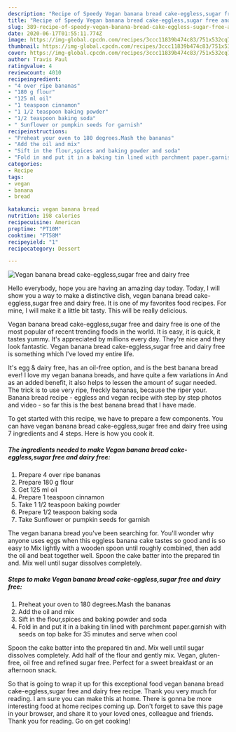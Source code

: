 ```yaml
---
description: "Recipe of Speedy Vegan banana bread cake-eggless,sugar free and dairy free"
title: "Recipe of Speedy Vegan banana bread cake-eggless,sugar free and dairy free"
slug: 389-recipe-of-speedy-vegan-banana-bread-cake-eggless-sugar-free-and-dairy-free
date: 2020-06-17T01:55:11.774Z
image: https://img-global.cpcdn.com/recipes/3ccc11839b474c83/751x532cq70/vegan-banana-bread-cake-egglesssugar-free-and-dairy-free-recipe-main-photo.jpg
thumbnail: https://img-global.cpcdn.com/recipes/3ccc11839b474c83/751x532cq70/vegan-banana-bread-cake-egglesssugar-free-and-dairy-free-recipe-main-photo.jpg
cover: https://img-global.cpcdn.com/recipes/3ccc11839b474c83/751x532cq70/vegan-banana-bread-cake-egglesssugar-free-and-dairy-free-recipe-main-photo.jpg
author: Travis Paul
ratingvalue: 4
reviewcount: 4010
recipeingredient:
- "4 over ripe bananas"
- "180 g flour"
- "125 ml oil"
- "1 teaspoon cinnamon"
- "1 1/2 teaspoon baking powder"
- "1/2 teaspoon baking soda"
- " Sunflower or pumpkin seeds for garnish"
recipeinstructions:
- "Preheat your oven to 180 degrees.Mash the bananas"
- "Add the oil and mix"
- "Sift in the flour,spices and baking powder and soda"
- "Fold in and put it in a baking tin lined with parchment paper.garnish with seeds on top bake for 35 minutes and serve when cool"
categories:
- Recipe
tags:
- vegan
- banana
- bread

katakunci: vegan banana bread 
nutrition: 198 calories
recipecuisine: American
preptime: "PT10M"
cooktime: "PT58M"
recipeyield: "1"
recipecategory: Dessert

---
```



![Vegan banana bread cake-eggless,sugar free and dairy free](https://img-global.cpcdn.com/recipes/3ccc11839b474c83/751x532cq70/vegan-banana-bread-cake-egglesssugar-free-and-dairy-free-recipe-main-photo.jpg)

Hello everybody, hope you are having an amazing day today. Today, I will show you a way to make a distinctive dish, vegan banana bread cake-eggless,sugar free and dairy free. It is one of my favorites food recipes. For mine, I will make it a little bit tasty. This will be really delicious.

Vegan banana bread cake-eggless,sugar free and dairy free is one of the most popular of recent trending foods in the world. It is easy, it is quick, it tastes yummy. It's appreciated by millions every day. They're nice and they look fantastic. Vegan banana bread cake-eggless,sugar free and dairy free is something which I've loved my entire life.

It&#39;s egg &amp; dairy free, has an oil-free option, and is the best banana bread ever! I love my vegan banana breads, and have quite a few variations in And as an added benefit, it also helps to lessen the amount of sugar needed. The trick is to use very ripe, freckly bananas, because the riper your. Banana bread recipe - eggless and vegan recipe with step by step photos and video - so far this is the best banana bread that I have made.


To get started with this recipe, we have to prepare a few components. You can have vegan banana bread cake-eggless,sugar free and dairy free using 7 ingredients and 4 steps. Here is how you cook it.

<!--inarticleads1-->

##### The ingredients needed to make Vegan banana bread cake-eggless,sugar free and dairy free:

1. Prepare 4 over ripe bananas
1. Prepare 180 g flour
1. Get 125 ml oil
1. Prepare 1 teaspoon cinnamon
1. Take 1 1/2 teaspoon baking powder
1. Prepare 1/2 teaspoon baking soda
1. Take  Sunflower or pumpkin seeds for garnish


The vegan banana bread you&#39;ve been searching for. You&#39;ll wonder why anyone uses eggs when this eggless banana cake tastes so good and is so easy to Mix lightly with a wooden spoon until roughly combined, then add the oil and beat together well. Spoon the cake batter into the prepared tin and. Mix well until sugar dissolves completely. 

<!--inarticleads2-->

##### Steps to make Vegan banana bread cake-eggless,sugar free and dairy free:

1. Preheat your oven to 180 degrees.Mash the bananas
1. Add the oil and mix
1. Sift in the flour,spices and baking powder and soda
1. Fold in and put it in a baking tin lined with parchment paper.garnish with seeds on top bake for 35 minutes and serve when cool


Spoon the cake batter into the prepared tin and. Mix well until sugar dissolves completely. Add half of the flour and gently mix. Vegan, gluten-free, oil free and refined sugar free. Perfect for a sweet breakfast or an afternoon snack. 

So that is going to wrap it up for this exceptional food vegan banana bread cake-eggless,sugar free and dairy free recipe. Thank you very much for reading. I am sure you can make this at home. There is gonna be more interesting food at home recipes coming up. Don't forget to save this page in your browser, and share it to your loved ones, colleague and friends. Thank you for reading. Go on get cooking!

